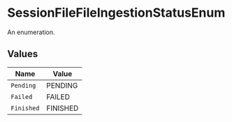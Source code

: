 # SessionFileFileIngestionStatusEnum

An enumeration.


## Values

| Name       | Value      |
| ---------- | ---------- |
| `Pending`  | PENDING    |
| `Failed`   | FAILED     |
| `Finished` | FINISHED   |